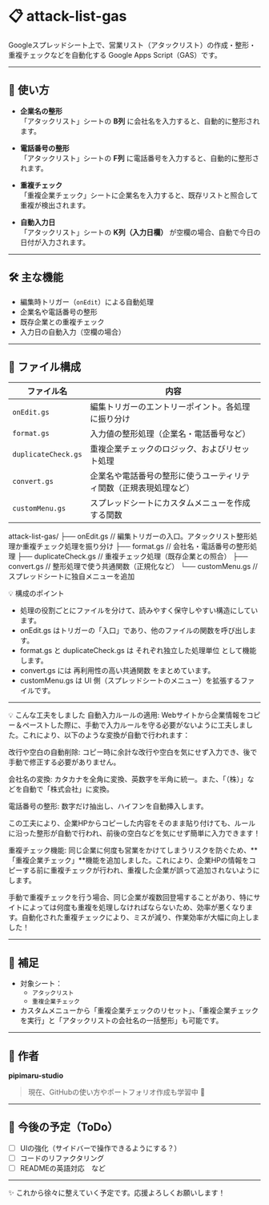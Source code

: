 # 📋 attack-list-gas

Googleスプレッドシート上で、営業リスト（アタックリスト）の作成・整形・重複チェックなどを自動化する Google Apps Script（GAS）です。

---

## 🚀 使い方

- **企業名の整形**  
  「アタックリスト」シートの **B列** に会社名を入力すると、自動的に整形されます。

- **電話番号の整形**  
  「アタックリスト」シートの **F列** に電話番号を入力すると、自動的に整形されます。

- **重複チェック**  
  「重複企業チェック」シートに企業名を入力すると、既存リストと照合して重複が検出されます。

- **自動入力日**  
  「アタックリスト」シートの **K列（入力日欄）** が空欄の場合、自動で今日の日付が入力されます。

---

## 🛠 主な機能

- 編集時トリガー（`onEdit`）による自動処理
- 企業名や電話番号の整形
- 既存企業との重複チェック
- 入力日の自動入力（空欄の場合）

---

## 📁 ファイル構成

| ファイル名             | 内容                                               |
|------------------------|----------------------------------------------------|
| `onEdit.gs`            | 編集トリガーのエントリーポイント。各処理に振り分け |
| `format.gs`            | 入力値の整形処理（企業名・電話番号など）           |
| `duplicateCheck.gs`    | 重複企業チェックのロジック、およびリセット処理      |
| `convert.gs`           | 企業名や電話番号の整形に使うユーティリティ関数（正規表現処理など）                          |
| `customMenu.gs`        | スプレッドシートにカスタムメニューを作成する関数    |


attack-list-gas/
├── onEdit.gs          // 編集トリガーの入口。アタックリスト整形処理か重複チェック処理を振り分け
├── format.gs          // 会社名・電話番号の整形処理
├── duplicateCheck.gs  // 重複チェック処理（既存企業との照合）
├── convert.gs         // 整形処理で使う共通関数（正規化など）
└── customMenu.gs      // スプレッドシートに独自メニューを追加

💡 構成のポイント
- 処理の役割ごとにファイルを分けて、読みやすく保守しやすい構造にしています。
- onEdit.gs はトリガーの「入口」であり、他のファイルの関数を呼び出します。
- format.gs と duplicateCheck.gs は それぞれ独立した処理単位 として機能します。
- convert.gs には 再利用性の高い共通関数 をまとめています。
- customMenu.gs は UI 側（スプレッドシートのメニュー）を拡張するファイルです。

---

💡 こんな工夫をしました
自動入力ルールの適用:
Webサイトから企業情報をコピー＆ペーストした際に、手動で入力ルールを守る必要がないように工夫しました。これにより、以下のような変換が自動で行われます：

改行や空白の自動削除: コピー時に余計な改行や空白を気にせず入力でき、後で手動で修正する必要がありません。

会社名の変換: カタカナを全角に変換、英数字を半角に統一。また、「（株）」などを自動で「株式会社」に変換。

電話番号の整形: 数字だけ抽出し、ハイフンを自動挿入します。

この工夫により、企業HPからコピーした内容をそのまま貼り付けても、ルールに沿った整形が自動で行われ、前後の空白などを気にせず簡単に入力できます！

重複チェック機能:
同じ企業に何度も営業をかけてしまうリスクを防ぐため、**「重複企業チェック」**機能を追加しました。これにより、企業HPの情報をコピーする前に重複チェックが行われ、重複した企業が誤って追加されないようにします。

手動で重複チェックを行う場合、同じ企業が複数回登場することがあり、特にサイトによっては何度も重複を処理しなければならないため、効率が悪くなります。自動化された重複チェックにより、ミスが減り、作業効率が大幅に向上しました！

---

## 📝 補足

- 対象シート：
  - `アタックリスト`
  - `重複企業チェック`
- カスタムメニューから「重複企業チェックのリセット」、「重複企業チェックを実行」と「アタックリストの会社名の一括整形」も可能です。

---

## 👤 作者

**pipimaru-studio**  
> 現在、GitHubの使い方やポートフォリオ作成も学習中 🐣

---

## 🚧 今後の予定（ToDo）

- [ ] UIの強化（サイドバーで操作できるようにする？）
- [ ] コードのリファクタリング
- [ ] READMEの英語対応　など

---

✨ これから徐々に整えていく予定です。応援よろしくお願いします！
